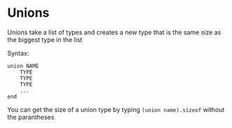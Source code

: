 # Unions
Unions take a list of types and creates a new type that is the same size as the biggest
type in the list

Syntax:

```
union NAME
	TYPE
	TYPE
	TYPE
	...
end
```

You can get the size of a union type by typing `(union name).sizeof` without the
parantheses
